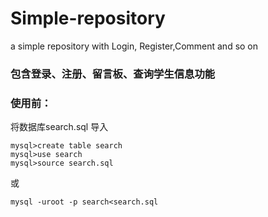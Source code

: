 # Simple-repository
a simple repository with Login, Register,Comment and so on

### 包含登录、注册、留言板、查询学生信息功能

### 使用前：
 将数据库search.sql 导入
```
mysql>create table search
mysql>use search
mysql>source search.sql
```
或
```
mysql -uroot -p search<search.sql
```
